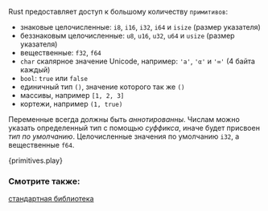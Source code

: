 Rust предоставляет доступ к большому количеству `примитивов`:

* знаковые целочисленные: `i8`, `i16`, `i32`, `i64` и `isize` (размер указателя)
* беззнаковым целочисленные: `u8`, `u16`, `u32`, `u64` и `usize` (размер указателя)
* вещественные: `f32`, `f64`
* `char` скалярное значение Unicode, например: `'a'`, `'α'` и `'∞'` (4 байта каждый)
* `bool`: `true` или `false`
* единичный тип `()`, значение которого так же `()`
* массивы, например `[1, 2, 3]`
* кортежи, например `(1, true)`

Переменные всегда должны быть *аннотированны*. 
Числам можно указать определенный тип с помощью *суффикса*,
иначе будет присвоен *тип по умолчанию*.
Целочисленные значения по умолчанию `i32`, а вещественные `f64`.

{primitives.play}

### Смотрите также:

[стандартная библиотека][std]

[std]: http://doc.rust-lang.org/std/
